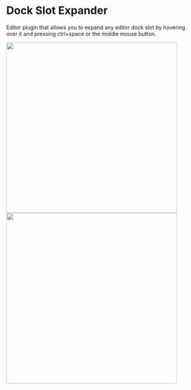 # Dock Slot Expander
Editor plugin that allows you to expand any editor dock slot by hovering over it and pressing ctrl+space or the middle mouse button.

<div><img src="https://github.com/bypell/dock_slot_expander/assets/35241316/a1a06e0d-17cf-4bdd-bab1-43cfa33859e5" height="450px"/></div>
<div><img src="https://github.com/bypell/dock_slot_expander/assets/35241316/89f33ce9-84b0-4244-9d30-636018a7b8cb" height="450px"/></div>
